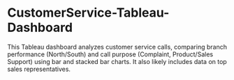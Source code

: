 # CustomerService-Tableau-Dashboard
This Tableau dashboard analyzes customer service calls, comparing branch performance (North/South) and call purpose (Complaint, Product/Sales Support) using bar and stacked bar charts. It also likely includes data on top sales representatives.
